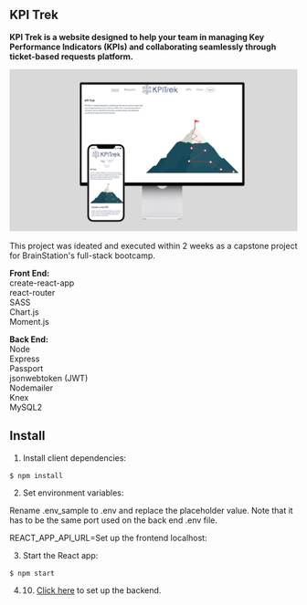 ## KPI Trek

**KPI Trek is a website designed to help your team in managing Key Performance Indicators (KPIs) and collaborating seamlessly through ticket-based requests platform.**  

![mockup](/src/assets/images/mockup.png)  

This project was ideated and executed within 2 weeks as a capstone project for BrainStation's full-stack bootcamp. 

**Front End:**  
create-react-app  
react-router  
SASS  
Chart.js  
Moment.js  

**Back End:**  
Node  
Express  
Passport  
jsonwebtoken (JWT)  
Nodemailer  
Knex  
MySQL2  

## Install

1. Install client dependencies:  
```
$ npm install
```
2. Set environment variables:

Rename .env_sample to .env and replace the placeholder value. Note that it has to be the same port used on the back end .env file.  

REACT_APP_API_URL=Set up the frontend localhost:<PORT>  

3. Start the React app:  
```
$ npm start
```

4. 10. [Click here](https://github.com/tavaresflavia/kpi-trek-api) to set up the backend.